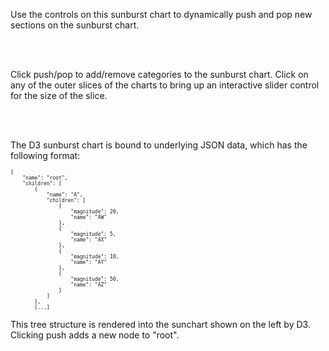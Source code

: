 Use the controls on this sunburst chart to dynamically 
push and pop new sections on the sunburst chart.

<br/>
<br/>

Click push/pop to add/remove categories to the sunburst chart.
Click on any of the outer slices of the charts to bring up an interactive
slider control for the size of the slice.

<br/>
<br/>

The D3 sunburst chart is bound to underlying JSON data, which has the following format:

<pre style="font-size: 8px;">
{
    "name": "root",
    "children": [
        {
            "name": "A",
            "children": [
                {
                    "magnitude": 20,
                    "name": "AW"
                },
                {
                    "magnitude": 5,
                    "name": "AX"
                },
                {
                    "magnitude": 10,
                    "name": "AY"
                },
                {
                    "magnitude": 50,
                    "name": "AZ"
                }
            ]
        },
        [...]
</pre>

This tree structure is rendered into the sunchart shown on the left 
by D3. Clicking push adds a new node to "root".


